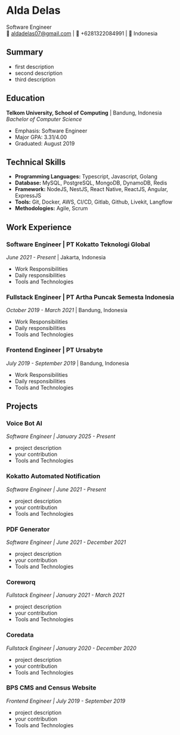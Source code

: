 # Alda Delas
Software Engineer  
📧 aldadelas07@gmail.com | 📱 +6281322084991 | 📍 Indonesia

## Summary
- first description
- second description
- third description

## Education
**Telkom University, School of Computing** | Bandung, Indonesia  
*Bachelor of Computer Science*  
- Emphasis: Software Engineer
- Major GPA: 3.31/4.00
- Graduated: August 2019

## Technical Skills
- **Programming Languages:** Typescript, Javascript, Golang
- **Database:** MySQL, PostgreSQL, MongoDB, DynamoDB, Redis
- **Framework:** NodeJS, NestJS, React Native, ReactJS, Angular, ExpressJS
- **Tools:** Git, Docker, AWS, CI/CD, Gitlab, Github, Livekit, Langflow
- **Methodologies:** Agile, Scrum

## Work Experience
### Software Engineer | PT Kokatto Teknologi Global
*June 2021 - Present* | Jakarta, Indonesia
- Work Responsibilities
- Daily responsibilities
- Tools and Technologies

### Fullstack Engineer | PT Artha Puncak Semesta Indonesia
*October 2019 - March 2021* | Bandung, Indonesia
- Work Responsibilities
- Daily responsibilities
- Tools and Technologies

### Frontend Engineer | PT Ursabyte
*July 2019 - September 2019* | Bandung, Indonesia
- Work Responsibilities
- Daily responsibilities
- Tools and Technologies

## Projects
### Voice Bot AI
*Software Engineer | January 2025 - Present*
- project description
- your contribution
- Tools and Technologies

### Kokatto Automated Notification
*Software Engineer | June 2021 - Present*
- project description
- your contribution
- Tools and Technologies

### PDF Generator
*Software Engineer | June 2021 - December 2021*
- project description
- your contribution
- Tools and Technologies

### Coreworq
*Fullstack Engineer | January 2021 - March 2021*
- project description
- your contribution
- Tools and Technologies

### Coredata
*Fullstack Engineer | January 2020 - December 2020*
- project description
- your contribution
- Tools and Technologies

### BPS CMS and Census Website
*Frontend Engineer | July 2019 - September 2019*
- project description
- your contribution
- Tools and Technologies
